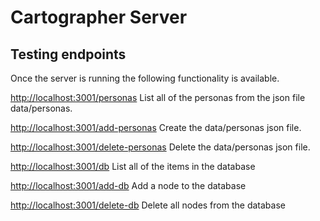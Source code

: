 # Cartographer Server

## Testing endpoints

Once the server is running the following functionality is available.

<http://localhost:3001/personas>
List all of the personas from the json file data/personas.

<http://localhost:3001/add-personas>
Create the data/personas json file.

<http://localhost:3001/delete-personas>
Delete the data/personas json file.

<http://localhost:3001/db>
List all of the items in the database

<http://localhost:3001/add-db>
Add a node to the database

<http://localhost:3001/delete-db>
Delete all nodes from the database
